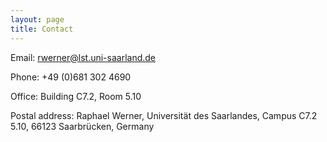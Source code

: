 ```yaml
---
layout: page
title: Contact
---
```

Email: rwerner@lst.uni-saarland.de

Phone: +49 (0)681 302 4690

Office: Building C7.2, Room 5.10

Postal address: Raphael Werner, Universität des Saarlandes, Campus C7.2 5.10, 66123 Saarbrücken, Germany
